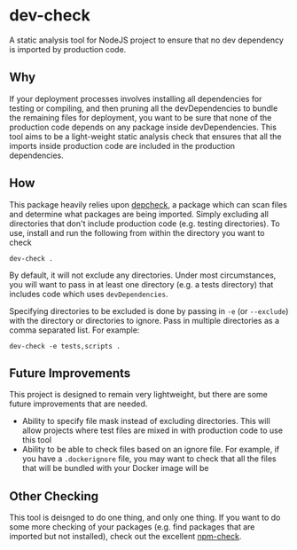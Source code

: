 # dev-check
A static analysis tool for NodeJS project to ensure that no dev dependency is imported by production code.

## Why
If your deployment processes involves installing all dependencies for testing or compiling, and then pruning all the devDependencies to bundle the remaining files for deployment, you want to be sure that none of the production code depends on any package inside devDependencies. This tool aims to be a light-weight static analysis check that ensures that all the imports inside production code are included in the production dependencies.

## How
This package heavily relies upon [depcheck](https://www.npmjs.com/package/depcheck), a package which can scan files and determine what packages are being imported. Simply excluding all directories that don't include production code (e.g. testing directories). To use, install and run the following from within the directory you want to check

`dev-check .`

By default, it will not exclude any directories. Under most circumstances, you will want to pass in at least one directory (e.g. a tests directory) that includes code which uses `devDependencies`.

Specifying directories to be excluded is done by passing in `-e` (or `--exclude`) with the directory or directories to ignore. Pass in multiple directories as a comma separated list. For example:

`dev-check -e tests,scripts .`

## Future Improvements
This project is designed to remain very lightweight, but there are some future improvements that are needed.
  - Ability to specify file mask instead of excluding directories. This will allow projects where test files are mixed in with production code to use this tool
  - Ability to be able to check files based on an ignore file. For example, if you have a `.dockerignore` file, you may want to check that all the files that will be bundled with your Docker image will be

## Other Checking
This tool is deisnged to do one thing, and only one thing. If you want to do some more checking of your packages (e.g. find packages that are imported but not installed), check out the excellent [npm-check](https://www.npmjs.com/package/npm-check).